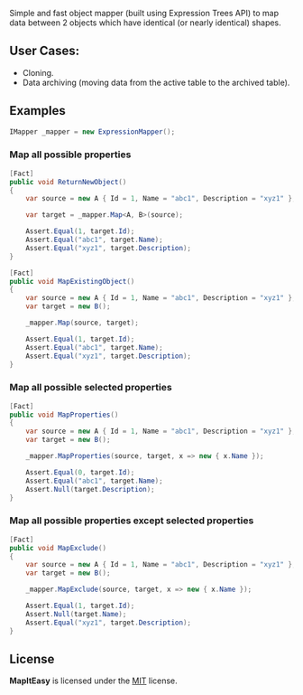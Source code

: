 Simple and fast object mapper (built using Expression Trees API) to map data between 2 objects which have identical (or nearly identical) shapes.

## User Cases:
- Cloning.
- Data archiving (moving data from the active table to the archived table).

## Examples
```c#
IMapper _mapper = new ExpressionMapper();
```
### Map all possible properties
```c#
[Fact]
public void ReturnNewObject()
{
    var source = new A { Id = 1, Name = "abc1", Description = "xyz1" };

    var target = _mapper.Map<A, B>(source);

    Assert.Equal(1, target.Id);
    Assert.Equal("abc1", target.Name);
    Assert.Equal("xyz1", target.Description);
}

[Fact]
public void MapExistingObject()
{
    var source = new A { Id = 1, Name = "abc1", Description = "xyz1" };
    var target = new B();

    _mapper.Map(source, target);

    Assert.Equal(1, target.Id);
    Assert.Equal("abc1", target.Name);
    Assert.Equal("xyz1", target.Description);
}
```

### Map all possible selected properties
```c#
[Fact]
public void MapProperties()
{
    var source = new A { Id = 1, Name = "abc1", Description = "xyz1" };
    var target = new B();

    _mapper.MapProperties(source, target, x => new { x.Name });

    Assert.Equal(0, target.Id);
    Assert.Equal("abc1", target.Name);
    Assert.Null(target.Description);
}
```

### Map all possible properties except selected properties
```c#
[Fact]
public void MapExclude()
{
    var source = new A { Id = 1, Name = "abc1", Description = "xyz1" };
    var target = new B();

    _mapper.MapExclude(source, target, x => new { x.Name });

    Assert.Equal(1, target.Id);
    Assert.Null(target.Name);
    Assert.Equal("xyz1", target.Description);
}
```

## License
**MapItEasy** is licensed under the [MIT](/LICENSE) license.